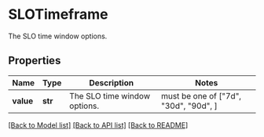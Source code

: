 # SLOTimeframe

The SLO time window options.

## Properties
Name | Type | Description | Notes
------------ | ------------- | ------------- | -------------
**value** | **str** | The SLO time window options. |  must be one of ["7d", "30d", "90d", ]

[[Back to Model list]](README.md#documentation-for-models) [[Back to API list]](README.md#documentation-for-api-endpoints) [[Back to README]](README.md)


